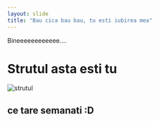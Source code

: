 ```yaml
---
layout: slide
title: "Bau cica bau bau, tu esti iubirea mea"
---
```


Bineeeeeeeeeeee....

<html lang = "en">
<head>
  <meta charset = "UTF-8" />
</head>
<body>
  <h1>Strutul asta esti tu</h1>
  <p>
    <img src = "https://i.imgur.com/F33gMyk.jpg"
         alt = "strutul" />
  </p>
  <h2>ce tare semanati :D</h2>
</body>
</html>

    
